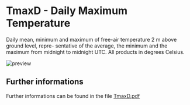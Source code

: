 # TmaxD - Daily Maximum Temperature

Daily mean, minimum and maximum of free-air temperature 2 m above ground level, repre-
sentative of the average, the minimum and the maximum from midnight to midnight UTC. All 
products in degrees Celsius.

![preview](${base_url}/meteosuisse/Temperature/TmaxD/TmaxD.png)

## Further informations
Further informations can be found in the file [TmaxD.pdf](${base_url}/meteosuisse/Temperature/TmaxD/TmaxD.pdf)

